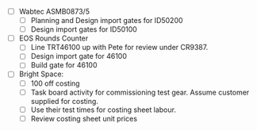 - [ ] Wabtec ASMB0873/5
	- [ ] Planning and Design import gates for ID50200
	- [ ] Design import gates for ID50100
- [ ] EOS Rounds Counter
	- [ ] Line TRT46100 up with Pete for review under CR9387.
	- [ ] Design import gate for 46100
	- [ ] Build gate for 46100
- [ ] Bright Space:  
	- [ ] 100 off costing
	- [ ] Task board activity for commissioning test gear. Assume customer supplied for costing.
	- [ ] Use their test times for costing sheet labour.
	- [ ] Review costing sheet unit prices
